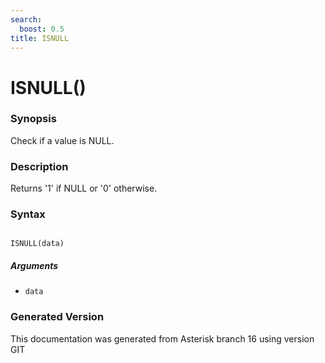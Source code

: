 ```yaml
---
search:
  boost: 0.5
title: ISNULL
---
```


# ISNULL()

### Synopsis

Check if a value is NULL.

### Description

Returns '1' if NULL or '0' otherwise.<br>


### Syntax


```

ISNULL(data)
```
##### Arguments


* `data`


### Generated Version

This documentation was generated from Asterisk branch 16 using version GIT 